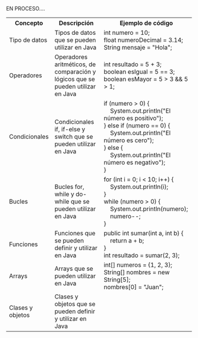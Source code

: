 EN PROCESO....


<table>
  <tr>
    <th>Concepto</th>
    <th>Descripción</th>
    <th>Ejemplo de código</th>
  </tr>
  <tr>
    <td>Tipo de datos</td>
    <td>Tipos de datos que se pueden utilizar en Java</td>
    <td>int numero = 10;<br>float numeroDecimal = 3.14;<br>String mensaje = "Hola";</td>
  </tr>
  <tr>
    <td>Operadores</td>
    <td>Operadores aritméticos, de comparación y lógicos que se pueden utilizar en Java</td>
    <td>int resultado = 5 + 3;<br>boolean esIgual = 5 == 3;<br>boolean esMayor = 5 > 3 && 5 > 1;</td>
  </tr>
  <tr>
    <td>Condicionales</td>
    <td>Condicionales if, if-else y switch que se pueden utilizar en Java</td>
    <td>if (numero > 0) {<br>&nbsp;&nbsp;&nbsp;&nbsp;System.out.println("El número es positivo");<br>} else if (numero == 0) {<br>&nbsp;&nbsp;&nbsp;&nbsp;System.out.println("El número es cero");<br>} else {<br>&nbsp;&nbsp;&nbsp;&nbsp;System.out.println("El número es negativo");<br>}</td>
  </tr>
  <tr>
    <td>Bucles</td>
    <td>Bucles for, while y do-while que se pueden utilizar en Java</td>
    <td>for (int i = 0; i < 10; i++) {<br>&nbsp;&nbsp;&nbsp;&nbsp;System.out.println(i);<br>}<br>while (numero > 0) {<br>&nbsp;&nbsp;&nbsp;&nbsp;System.out.println(numero);<br>&nbsp;&nbsp;&nbsp;&nbsp;numero--;<br>}</td>
  </tr>
  <tr>
    <td>Funciones</td>
    <td>Funciones que se pueden definir y utilizar en Java</td>
    <td>public int sumar(int a, int b) {<br>&nbsp;&nbsp;&nbsp;&nbsp;return a + b;<br>}<br>int resultado = sumar(2, 3);</td>
  </tr>
  <tr>
    <td>Arrays</td>
    <td>Arrays que se pueden utilizar en Java</td>
    <td>int[] numeros = {1, 2, 3};<br>String[] nombres = new String[5];<br>nombres[0] = "Juan";</td>
  </tr>
  <tr>
    <td>Clases y objetos</td>
    <td>Clases y objetos que se pueden definir y utilizar en Java</td>
   
